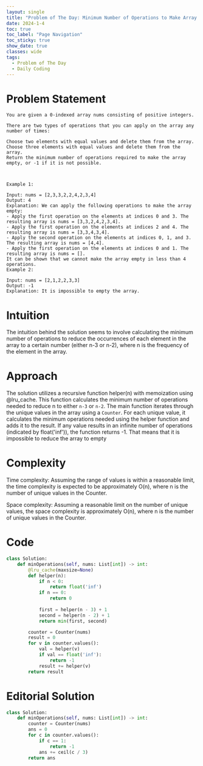 ```yaml
---
layout: single
title: "Problem of The Day: Minimum Number of Operations to Make Array Empty"
date: 2024-1-4
toc: true
toc_label: "Page Navigation"
toc_sticky: true
show_date: true
classes: wide
tags:
  - Problem of The Day
  - Daily Coding
---
```

# Problem Statement
```
You are given a 0-indexed array nums consisting of positive integers.

There are two types of operations that you can apply on the array any number of times:

Choose two elements with equal values and delete them from the array.
Choose three elements with equal values and delete them from the array.
Return the minimum number of operations required to make the array empty, or -1 if it is not possible.

 

Example 1:

Input: nums = [2,3,3,2,2,4,2,3,4]
Output: 4
Explanation: We can apply the following operations to make the array empty:
- Apply the first operation on the elements at indices 0 and 3. The resulting array is nums = [3,3,2,4,2,3,4].
- Apply the first operation on the elements at indices 2 and 4. The resulting array is nums = [3,3,4,3,4].
- Apply the second operation on the elements at indices 0, 1, and 3. The resulting array is nums = [4,4].
- Apply the first operation on the elements at indices 0 and 1. The resulting array is nums = [].
It can be shown that we cannot make the array empty in less than 4 operations.
Example 2:

Input: nums = [2,1,2,2,3,3]
Output: -1
Explanation: It is impossible to empty the array.
```

# Intuition
The intuition behind the solution seems to involve calculating the minimum number of operations to reduce the occurrences of each element in the array to a certain number (either n-3 or n-2), where n is the frequency of the element in the array.

# Approach
The solution utilizes a recursive function helper(n) with memoization using @lru_cache. This function calculates the minimum number of operations needed to reduce n to either `n-3` or `n-2`.
The main function iterates through the unique values in the array using a `Counter`.
For each unique value, it calculates the minimum operations needed using the helper function and adds it to the result.
If any value results in an infinite number of operations (indicated by float('inf')), the function returns -1. That means that it is impossible to reduce the array to empty

# Complexity
Time complexity:
Assuming the range of values is within a reasonable limit, the time complexity is expected to be approximately O(n), where n is the number of unique values in the Counter.

Space complexity:
Assuming a reasonable limit on the number of unique values, the space complexity is approximately O(n), where n is the number of unique values in the Counter.

# Code
```python
class Solution:
    def minOperations(self, nums: List[int]) -> int:
        @lru_cache(maxsize=None)
        def helper(n):
            if n < 0:
                return float('inf')
            if n == 0:
                return 0
            
            first = helper(n - 3) + 1
            second = helper(n - 2) + 1
            return min(first, second)

        counter = Counter(nums)
        result = 0
        for v in counter.values():
            val = helper(v)
            if val == float('inf'):
                return -1
            result += helper(v)
        return result
```

# Editorial Solution
```python
class Solution:
    def minOperations(self, nums: List[int]) -> int:
        counter = Counter(nums)
        ans = 0
        for c in counter.values():
            if c == 1: 
                return -1
            ans += ceil(c / 3)
        return ans
```